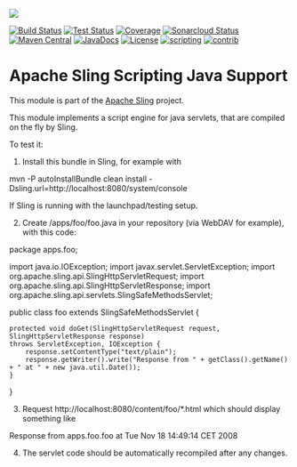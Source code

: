 [<img src="https://sling.apache.org/res/logos/sling.png"/>](https://sling.apache.org)

 [![Build Status](https://ci-builds.apache.org/job/Sling/job/modules/job/sling-org-apache-sling-scripting-java/job/master/badge/icon)](https://ci-builds.apache.org/job/Sling/job/modules/job/sling-org-apache-sling-scripting-java/job/master/) [![Test Status](https://img.shields.io/jenkins/tests.svg?jobUrl=https://ci-builds.apache.org/job/Sling/job/modules/job/sling-org-apache-sling-scripting-java/job/master/)](https://ci-builds.apache.org/job/Sling/job/modules/job/sling-org-apache-sling-scripting-java/job/master/test/?width=800&height=600) [![Coverage](https://sonarcloud.io/api/project_badges/measure?project=apache_sling-org-apache-sling-scripting-java&metric=coverage)](https://sonarcloud.io/dashboard?id=apache_sling-org-apache-sling-scripting-java) [![Sonarcloud Status](https://sonarcloud.io/api/project_badges/measure?project=apache_sling-org-apache-sling-scripting-java&metric=alert_status)](https://sonarcloud.io/dashboard?id=apache_sling-org-apache-sling-scripting-java) [![Maven Central](https://maven-badges.herokuapp.com/maven-central/org.apache.sling/org.apache.sling.scripting.java/badge.svg)](https://search.maven.org/#search%7Cga%7C1%7Cg%3A%22org.apache.sling%22%20a%3A%22org.apache.sling.scripting.java%22) [![JavaDocs](https://www.javadoc.io/badge/org.apache.sling/org.apache.sling.scripting.java.svg)](https://www.javadoc.io/doc/org.apache.sling/org.apache.sling.scripting.java) [![License](https://img.shields.io/badge/License-Apache%202.0-blue.svg)](https://www.apache.org/licenses/LICENSE-2.0) [![scripting](https://sling.apache.org/badges/group-scripting.svg)](https://github.com/apache/sling-aggregator/blob/master/docs/groups/scripting.md)&#32;[![contrib](https://sling.apache.org/badges/status-contrib.svg)](https://github.com/apache/sling-aggregator/blob/master/docs/status/contrib.md)

# Apache Sling Scripting Java Support

This module is part of the [Apache Sling](https://sling.apache.org) project.

This module implements a script engine for java servlets, that are compiled
on the fly by Sling.

To test it:

1. Install this bundle in Sling, for example with

  mvn -P autoInstallBundle clean install -Dsling.url=http://localhost:8080/system/console
  
If Sling is running with the launchpad/testing setup.

2. Create /apps/foo/foo.java in your repository (via WebDAV for example), with this code:

package apps.foo;

import java.io.IOException;
import javax.servlet.ServletException;
import org.apache.sling.api.SlingHttpServletRequest;
import org.apache.sling.api.SlingHttpServletResponse;
import org.apache.sling.api.servlets.SlingSafeMethodsServlet;

public class foo extends SlingSafeMethodsServlet {
    
    protected void doGet(SlingHttpServletRequest request, SlingHttpServletResponse response) 
    throws ServletException, IOException {
        response.setContentType("text/plain");
        response.getWriter().write("Response from " + getClass().getName() + " at " + new java.util.Date());
    }
}   

3. Request http://localhost:8080/content/foo/*.html which should display something like

  Response from apps.foo.foo at Tue Nov 18 14:49:14 CET 2008
  
4. The servlet code should be automatically recompiled after any changes.
  
